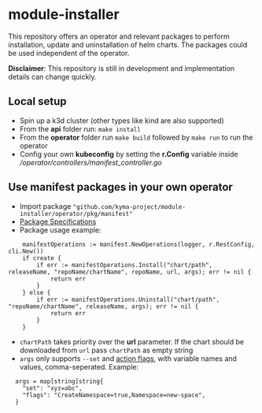 # module-installer

This repository offers an operator and relevant packages to perform installation, update and uninstallation of helm charts.
The packages could be used independent of the operator.

**Disclaimer**: This repository is still in development and implementation details can change quickly.

## Local setup

- Spin up a k3d cluster (other types like kind are also supported)
- From the **api** folder run: 
`make install`
- From the **operator** folder run
  `make build` 
followed by
  `make run`
to run the operator
- Config your own **kubeconfig** by setting the **r.Config** variable inside */operator/controllers/manifest_controller.go*


## Use manifest packages in your own operator

- Import package `"github.com/kyma-project/module-installer/operator/pkg/manifest"`
- [Package Specifications](https://pkg.go.dev/github.com/kyma-project/module-installer/operator/pkg/manifest) 
- Package usage example:
```
    manifestOperations := manifest.NewOperations(logger, r.RestConfig, cli.New())
	if create {
		if err := manifestOperations.Install("chart/path", releaseName, "repoName/chartName", repoName, url, args); err != nil {
			return err
		}
	} else {
		if err := manifestOperations.Uninstall("chart/path", "repoName/chartName", releaseName, args); err != nil {
			return err
		}
	}
  ```
- `chartPath` takes priority over the **url** parameter. If the chart should be downloaded from `url` pass `chartPath` as empty string
- `args` only supports `--set` and [action flags](https://github.com/helm/helm/blob/v3.9.0/pkg/action/install.go#L66), with variable names and values, comma-seperated. Example:
```
  args = map[string]string{
    "set": "xyz=abc",
    "flags": "CreateNamespace=true,Namespace=new-space",
  }
  ```
